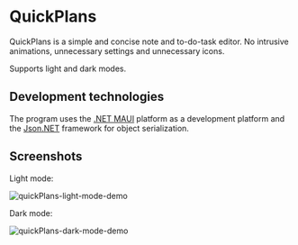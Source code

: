 # QuickPlans

QuickPlans is a simple and concise note and to-do-task editor. 
No intrusive animations, unnecessary settings and unnecessary icons.

Supports light and dark modes.

## Development technologies

The program uses the [.NET MAUI](https://dotnet.microsoft.com/en-us/apps/maui) platform as a development platform and the [Json.NET](https://www.newtonsoft.com/json) framework for object serialization.



## Screenshots

Light mode:

![quickPlans-light-mode-demo](https://user-images.githubusercontent.com/72669184/230609673-a2b05e40-182d-4861-b421-4690a9c724a3.png)

Dark mode:

![quickPlans-dark-mode-demo](https://user-images.githubusercontent.com/72669184/230609687-d3c7ef8c-a8bd-47e9-8d9d-5c1e0f31d716.png)

